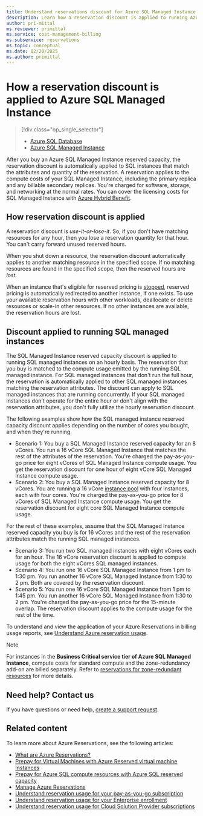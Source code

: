 ```yaml
---
title: Understand reservations discount for Azure SQL Managed Instance
description: Learn how a reservation discount is applied to running Azure SQL Managed Instance. The discount is applied to these instances on an hourly basis.
author: pri-mittal
ms.reviewer: primittal
ms.service: cost-management-billing
ms.subservice: reservations
ms.topic: conceptual
ms.date: 02/20/2025
ms.author: primittal
---
```


# How a reservation discount is applied to Azure SQL Managed Instance

> [!div class="op_single_selector"]
> * [Azure SQL Database](understand-reservation-charges.md)
> * [Azure SQL Managed Instance](understand-reservation-charges-sql-managed-instance.md)

After you buy an Azure SQL Managed Instance reserved capacity, the reservation discount is automatically applied to SQL instances that match the attributes and quantity of the reservation. A reservation applies to the compute costs of your SQL Managed Instance, including the primary replica and any billable secondary replicas. You're charged for software, storage, and networking at the normal rates. You can cover the licensing costs for SQL Managed Instance with [Azure Hybrid Benefit](https://azure.microsoft.com/pricing/hybrid-benefit/).

## How reservation discount is applied

A reservation discount is *use-it-or-lose-it*. So, if you don't have matching resources for any hour, then you lose a reservation quantity for that hour. You can't carry forward unused reserved hours.

When you shut down a resource, the reservation discount automatically applies to another matching resource in the specified scope. If no matching resources are found in the specified scope, then the reserved hours are *lost*.

When an instance that's eligible for reserved pricing is [stopped](/azure/azure-sql/managed-instance/instance-stop-start-how-to#reservation-pricing), reserved pricing is automatically redirected to another instance, if one exists. To use your available reservation hours with other workloads, deallocate or delete resources or scale-in other resources. If no other instances are available, the reservation hours are lost.

## Discount applied to running SQL managed instances

The SQL Managed Instance reserved capacity discount is applied to running SQL managed instances on an hourly basis. The reservation that you buy is matched to the compute usage emitted by the running SQL managed instance. For SQL managed instances that don't run the full hour, the reservation is automatically applied to other SQL managed instances matching the reservation attributes. The discount can apply to SQL managed instances that are running concurrently. If your SQL managed instances don't operate for the entire hour or don't align with the reservation attributes, you don't fully utilize the hourly reservation discount.

The following examples show how the SQL managed instance reserved capacity discount applies depending on the number of cores you bought, and when they're running.

- Scenario 1: You buy a SQL Managed Instance reserved capacity for an 8 vCores. You run a 16 vCore SQL Managed Instance that matches the rest of the attributes of the reservation. You're charged the pay-as-you-go price for eight vCores of SQL Managed Instance compute usage. You get the reservation discount for one hour of eight vCore SQL Managed Instance compute usage.
- Scenario 2: You buy a SQL Managed Instance reserved capacity for 8 vCores. You are running a 16 vCore [instance pool](/azure/azure-sql/managed-instance/instance-pools-overview) with four instances, each with four cores. You're charged the pay-as-you-go price for 8 vCores of SQL Managed Instance compute usage. You get the reservation discount for eight core SQL Managed Instance compute usage.

For the rest of these examples, assume that the SQL Managed Instance reserved capacity you buy is for 16 vCores and the rest of the reservation attributes match the running SQL managed instances.

- Scenario 3: You run two SQL managed instances with eight vCores each for an hour. The 16 vCore reservation discount is applied to compute usage for both the eight vCores SQL managed instances.
- Scenario 4: You run one 16 vCore SQL Managed Instance from 1 pm to 1:30 pm. You run another 16 vCore SQL Managed Instance from 1:30 to 2 pm. Both are covered by the reservation discount.
- Scenario 5: You run one 16 vCore SQL Managed Instance from 1 pm to 1:45 pm. You run another 16 vCore SQL Managed Instance from 1:30 to 2 pm. You're charged the pay-as-you-go price for the 15-minute overlap. The reservation discount applies to the compute usage for the rest of the time.

To understand and view the application of your Azure Reservations in billing usage reports, see [Understand Azure reservation usage](understand-reserved-instance-usage-ea.md).

> [!NOTE]
> For instances in the **Business Critical service tier of Azure SQL Managed Instance**, compute costs for standard compute and the zone-redundancy add-on are billed separately. Refer to [reservations for zone-redundant resources](/azure/azure-sql/database/reservations-discount-overview#reservations-for-zone-redundant-resources) for more details.


## Need help? Contact us

If you have questions or need help,  [create a support request](https://go.microsoft.com/fwlink/?linkid=2083458).

## Related content

To learn more about Azure Reservations, see the following articles:

- [What are Azure Reservations?](save-compute-costs-reservations.md)
- [Prepay for Virtual Machines with Azure Reserved virtual machine Instances](/azure/virtual-machines/prepay-reserved-vm-instances)
- [Prepay for Azure SQL compute resources with Azure SQL reserved capacity](/azure/azure-sql/database/reserved-capacity-overview)
- [Manage Azure Reservations](manage-reserved-vm-instance.md)
- [Understand reservation usage for your pay-as-you-go subscription](understand-reserved-instance-usage.md)
- [Understand reservation usage for your Enterprise enrollment](understand-reserved-instance-usage-ea.md)
- [Understand reservation usage for Cloud Solution Provider subscriptions](/partner-center/azure-reservations)